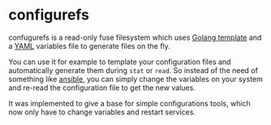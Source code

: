 # configurefs

confugurefs is a read-only fuse filesystem which uses [Golang template](https://pkg.go.dev/text/template) and a [YAML](https://yaml.org/) variables file to generate files on the fly.

You can use it for example to template your configuration files and automatically generate them during `stat` or `read`.
So instead of the need of something like [ansible](https://www.ansible.com/), you can simply change the variables on your system and re-read the configuration file to get the new values.

It was implemented to give a base for simple configurations tools, which now only have to change variables and restart services.
